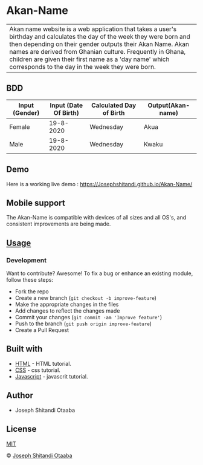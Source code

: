 # Akan-Name

<table>
<tr>
<td>
 Akan name website is a web application that takes a user's birthday and calculates the day of the week they were born and then depending on their gender outputs their Akan Name. 
Akan names are derived from Ghanian culture. Frequently in Ghana, children are given their first name as a 'day name' which corresponds to the day in the week they were born.
</td>
</tr>
</table>

## BDD
| Input (Gender) | Input (Date Of Birth) | Calculated Day of Birth | Output(Akan-name) |
| ----------- | ----------- | ----------- | ----------- |
| Female | 19-8-2020 | Wednesday | Akua |
| Male | 19-8-2020 | Wednesday | Kwaku |

## Demo
Here is a working live demo :  https://Josephshitandi.github.io/Akan-Name/

## Mobile support
The Akan-Name is compatible with devices of all sizes and all OS's, and consistent improvements are being made.

## [Usage](https://Josephshitandi.github.io/Akan-Name/)
### Development

Want to contribute? Awesome!
To fix a bug or enhance an existing module, follow these steps:
- Fork the repo
- Create a new branch (`git checkout -b improve-feature`)
- Make the appropriate changes in the files
- Add changes to reflect the changes made
- Commit your changes (`git commit -am 'Improve feature'`)
- Push to the branch (`git push origin improve-feature`)
- Create a Pull Request

## Built with

- [HTML](https://www.w3schools.com/html/) - HTML tutorial.
- [CSS](https://www.w3schools.com/css/) - css tutorial.
- [Javascript](https://www.w3schools.com/js/) - javascrit tutorial.

## Author
- Joseph Shitandi Otaaba

## License 
[MIT](https://github.com/Josephshitandi/Akan-Name/blob/master/LICENSE.md)

 © [Joseph Shitandi Otaaba](https://github.com/Josephshitandi)